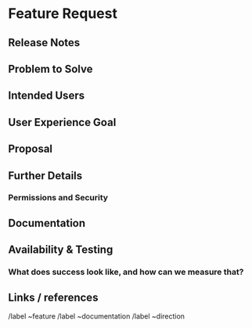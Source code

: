 # Feature Request

## Release Notes

<!-- What is the problem and solution you're proposing? This content sets the overall vision for the feature and serves as the release notes that will populate in various places, including the  [ARA project releases](https://gitlab.com/Leftclickchris/arabot-/releases). " -->

## Problem to Solve

<!-- What problem do we solve? Try to define the who/what/why of the opportunity as a user story. For example, "As a (who), I want (what), so I can (why/value)." -->

## Intended Users

<!-- Who will use this feature? If known, include any of the following: types of users (e.g. Developer), personas, or specific company roles (e.g. Release Manager). It's okay to write "Unknown" and fill this field in later.

Personas are described at https://about.gitlab.com/handbook/marketing/product-marketing/roles-personas/

* [Cameron (Compliance Manager)](https://about.gitlab.com/handbook/marketing/product-marketing/roles-personas/#cameron-compliance-manager)
* [Parker (Product Manager)](https://about.gitlab.com/handbook/marketing/product-marketing/roles-personas/#parker-product-manager)
* [Delaney (Development Team Lead)](https://about.gitlab.com/handbook/marketing/product-marketing/roles-personas/#delaney-development-team-lead)
* [Presley (Product Designer)](https://about.gitlab.com/handbook/marketing/product-marketing/roles-personas/#presley-product-designer)
* [Sasha (Software Developer)](https://about.gitlab.com/handbook/marketing/product-marketing/roles-personas/#sasha-software-developer)
* [Devon (DevOps Engineer)](https://about.gitlab.com/handbook/marketing/product-marketing/roles-personas/#devon-devops-engineer)
* [Sidney (Systems Administrator)](https://about.gitlab.com/handbook/marketing/product-marketing/roles-personas/#sidney-systems-administrator)
* [Sam (Security Analyst)](https://about.gitlab.com/handbook/marketing/product-marketing/roles-personas/#sam-security-analyst)
* [Rachel (Release Manager)](https://about.gitlab.com/handbook/marketing/product-marketing/roles-personas/#rachel-release-manager)
* [Alex (Security Operations Engineer)](https://about.gitlab.com/handbook/marketing/product-marketing/roles-personas/#alex-security-operations-engineer)
* [Simone (Software Engineer in Test)](https://about.gitlab.com/handbook/marketing/product-marketing/roles-personas/#simone-software-engineer-in-test)
* [Allison (Application Ops)](https://about.gitlab.com/handbook/marketing/product-marketing/roles-personas/#allison-application-ops)
* [Priyanka (Platform Engineer)](https://about.gitlab.com/handbook/marketing/product-marketing/roles-personas/#priyanka-platform-engineer)
* [Dana (Data Analyst)](https://about.gitlab.com/handbook/marketing/product-marketing/roles-personas/#dana-data-analyst)
* [Eddie (Content Editor)](https://about.gitlab.com/handbook/marketing/product-marketing/roles-personas/#eddie-content-editor)
-->

## User Experience Goal

<!-- What is the single user experience workflow this problem addresses?
For example, "The user should be able to use bot to generate an image of a cat by calling _cat"
https://about.gitlab.com/handbook/engineering/ux/ux-research-training/user-story-mapping/ -->

## Proposal

<!-- How are we going to solve the problem? Try to include the user journey! https://about.gitlab.com/handbook/journeys/#user-journey -->

## Further Details

<!-- Include use cases, benefits, goals, or any other details that will help us understand the problem better. -->

### Permissions and Security

<!-- What permissions are required to perform the described actions? Are they consistent with the existing permissions as documented?

https://discord.com/developers/docs/topics/permissions

* [ ] Add expected impact to members with no access
* [ ] Add expected impact to people who can manage server
* [ ] Add expected impact to development team
-->

## Documentation

<!--
* Add all known Documentation Requirements in this section.
* If this feature requires changing permissions, update the permissions document at https://gitlab.com/Leftclickchris/arabot/-/blob/master/docs/commits.md -->

## Availability & Testing

<!-- This section needs to be retained and filled in during the workflow planning breakdown phase of this feature proposal, if not earlier.

What risks does this change pose to our availability? How might it affect the quality of the product? What additional test coverage or changes to tests will be needed? Will it require cross-browser testing?

Please list the test areas (unit, integration and end-to-end) that needs to be added or updated to ensure that this feature will work as intended. Please use the list below as guidance.
* Unit test changes
* Integration test changes
* End-to-end test change
-->

### What does success look like, and how can we measure that?

<!--
Define both the success metrics and acceptance criteria. Note that success metrics indicate the desired outcomes, while acceptance criteria indicate when the solution is working correctly. If there is no way to measure success, link to an issue that will implement a way to measure this.

-->

## Links / references

/label ~feature
/label ~documentation
/label ~direction
